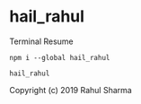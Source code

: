 # hail_rahul
Terminal Resume

```npm i --global hail_rahul```

```hail_rahul```

Copyright (c) 2019 Rahul Sharma
